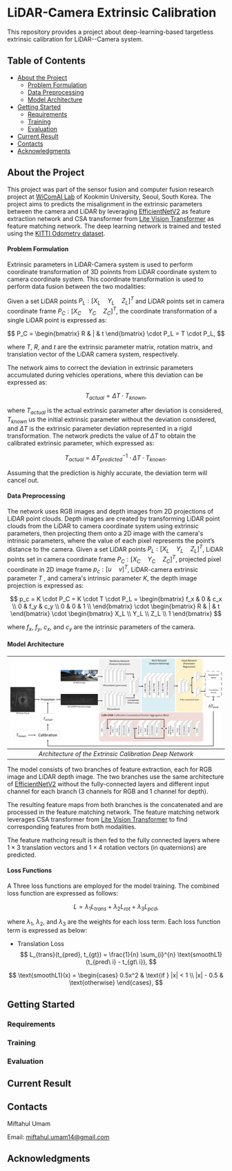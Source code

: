 # LiDAR-Camera Extrinsic Calibration
This repository provides a project about deep-learning-based targetless extrinsic calibration for LiDAR--Camera system.

## Table of Contents
- [About the Project](#about-the-project)
    * [Problem Formulation](#problem-formulation)
    * [Data Preprocessing](#data-preprocessing)
    * [Model Architecture](#model-architecture)
- [Getting Started](#getting-started)
    * [Requirements](#requirements)
    * [Training](#training)
    * [Evaluation](#evaluation)
- [Current Result](#current-result)
- [Contacts](#contacts)
- [Acknowledgments](#acknowledgments)

## About the Project 
This project was part of the sensor fusion and computer fusion research project at [WiComAI Lab](https://wireless.kookmin.ac.kr/) of Kookmin University, Seoul, South Korea. 
The project aims to predicts the misalignment in the extrinsic parameters between the camera and LiDAR by leveraging [EfficientNetV2](https://arxiv.org/abs/2104.00298) 
as feature extraction network and CSA transformer from [Lite Vision Transformer](https://arxiv.org/abs/2112.10809) as feature matching network. The deep learning network is trained 
and tested using the [KITTI Odometry dataset](https://www.cvlibs.net/datasets/kitti/eval_odometry.php).

#### Problem Formulation
Extrinsic parameters in LiDAR-Camera system is used to perform coordinate transformation of 3D poinnts from LiDAR coordinate system to camera coordinate system.
This coordinate transformation is used to perform data fusion between the two modalities:

Given a set LiDAR points $P_L: [X_L \quad Y_L \quad Z_L]^{T}$ and 
LiDAR points set in camera coordinate frame $P_C: [X_C \quad Y_C \quad Z_C]^{T}$, 
the coordinate transformation of a single LiDAR point
is expressed as:

$$
P_C = \begin{bmatrix} R & | & t \end{bmatrix} \cdot P_L = T \cdot P_L,
$$

where $T$, $R$, and $t$ are the extrinsic parameter matrix, rotation matrix, and translation vector of the LiDAR
camera system, respectively.

The network aims to correct the deviation in extrinsic parameters accumulated during vehicles operations, where this deviation can be expressed as:

$$ 
T_{actual} =  \Delta T \cdot T_{known}, 
$$

where $T_{actual}$ is the actual extrinsic parameter after deviation is considered, $T_{known}$ us the initial extrinsic parameter without the deviation considered, 
and $\Delta T$ is the extrinsic parameter deviation represented in a rigid transformation. 
The network predicts the value of $\Delta T$ to obtain the calibrated extrinsic parameter, which expressed as:

$$
T_{actual} = \Delta T_{predicted}^{-1} \cdot \Delta T \cdot T_{known}.
$$

Assuming that the prediction is highly accurate, the deviation term will cancel out.

#### Data Preprocessing
The network uses RGB images and depth images from 2D projections of LiDAR point clouds. 
Depth images are created by transforming LiDAR point clouds from the LiDAR to camera coordinate system using extrinsic parameters, 
then projecting them onto a 2D image with the camera's intrinsic parameters, 
where the value of each pixel represents the point’s distance to the camera.
Given a set LiDAR points $P_L: [X_L \quad Y_L \quad Z_L]^{T}$, 
LiDAR points set in camera coordinate frame $P_C: [X_C \quad Y_C \quad Z_C]^{T}$, 
projected pixel coordinate in 2D image frame $p_c: [u \quad v]^{T}$, LiDAR-camera extrinsic parameter $T$ , 
and camera's intrinsic parameter $K$, the depth image projection is expressed as:

$$
p_c = K \cdot P_C = K \cdot T \cdot P_L =  \begin{bmatrix} 
                                              f_x & 0 & c_x \\
                                              0 & f_y & c_y \\
                                              0 & 0 & 1 \\
                                           \end{bmatrix} \cdot 
                                           \begin{bmatrix} R & | & t \end{bmatrix} \cdot
                                           \begin{bmatrix} 
                                           X_L \\ 
                                           Y_L \\ 
                                           Z_L \\
                                           1
                                           \end{bmatrix} 
$$

where $f_x$, $f_y$, $c_x$, and $c_y$ are the intrinsic parameters of the camera.


#### Model Architecture
| ![architecture](./figures/transcalib_architecture_rev.png) |
|:--:| 
| *Architecture of the Extrinsic Calibration Deep Network* |

The model consists of two branches of feature extraction, each for RGB image and LiDAR depth image. 
The two branches use the same architecture of [EfficientNetV2](https://arxiv.org/abs/2104.00298) without the fully-connected layers 
and different input channel for each branch (3 channels for RGB and 1 channel for depth).

The resulting feature maps from both branches is the concatenated and are processed in the feature matching network.
The feature matching network leverages CSA transformer from [Lite Vision Transformer](https://arxiv.org/abs/2112.10809)
to find corresponding features from both modalities.

The feature mathcing result is then fed to the fully connected layers where $1 \times 3$ translation vectors and
$1 \times 4$ rotation vectors (in quaternions) are predicted.

#### Loss Functions
A Three loss functions are employed for the model training. The combined loss function are expressed as follows:

$$
L = \lambda_1 L_{trans} + \lambda_2 L_{rot} + \lambda_3 L_{pcd},
$$

where $\lambda_1$, $\lambda_2$, and $\lambda_3$ are the weights for each loss term.
Each loss function term is expressed as below:

* Translation Loss
$$
L_{trans}(t_{pred}, t_{gt}) = \frac{1}{n} \sum_{i}^{n} \text{smoothL1}(t_{pred\ i} - t_{gt\ i}),
$$

$$
\text{smoothL1}(x) = \begin{cases} 0.5x^2 & \text{if } |x| < 1 \\ |x| - 0.5 & \text{otherwise} \end{cases},
$$

## Getting Started
### Requirements


### Training


### Evaluation


## Current Result


## Contacts
Miftahul Umam

Email:
miftahul.umam14@gmail.com

## Acknowledgments